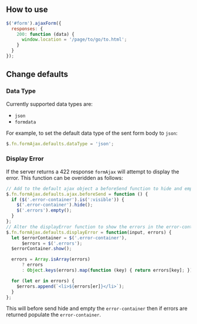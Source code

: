 ## How to use
```javascript
$('#form').ajaxForm({
  responses: {
    200: function (data) {
      window.location = '/page/to/go/to.html';
    }
  }
});
```

## Change defaults
### Data Type
Currently supported data types are:
* `json`
* `formdata`

For example, to set the default data type of the sent form body to `json`:
```javascript
$.fn.formAjax.defaults.dataType = 'json';
```
### Display Error
If the server returns a 422 response `formAjax` will attempt to display the error. This function can be overidden as follows:
```javascript
// Add to the default ajax object a beforeSend function to hide and empty the errors
$.fn.formAjax.defaults.ajax.beforeSend = function () {
  if ($('.error-container').is(':visible')) {
    $('.error-container').hide();
    $('.errors').empty();
  }
};
// Alter the displayError function to show the errors in the error-container
$.fn.formAjax.defaults.displayError = function(input, errors) {
  let $errorContainer = $('.error-container'),
      $errors = $('.errors');
  $errorContainer.show();

  errors = Array.isArray(errors)
      ? errors
      : Object.keys(errors).map(function (key) { return errors[key]; });

  for (let er in errors) {
    $errors.append(`<li>${errors[er]}</li>`);
  }
};
```

This will before send hide and empty the `error-container` then if errors are returned populate the `error-container`.
